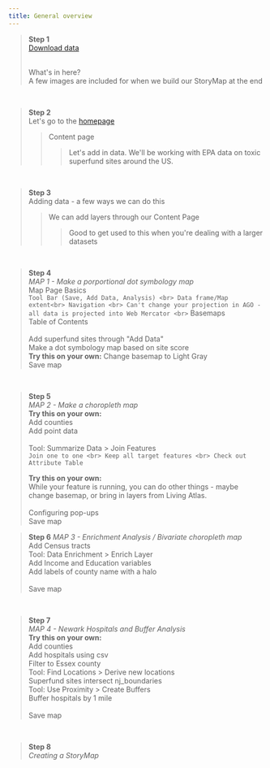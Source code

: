```yaml
---
title: General overview
---
```


> **Step 1** <br>
> [Download data](https://nuwildcat-my.sharepoint.com/:u:/g/personal/mfn2245_ads_northwestern_edu/EU9glLqMxHtOiAmaHzsw4nEBvccaIEKsslrS14rQC7odcg?e=3amqNy)
>
> <br>
> What's in here? 
> <br>
> A few images are included for when we build our StoryMap at the end

<br>

> **Step 2** <br>
> Let's go to the [homepage](https://northwestern.maps.arcgis.com/home/index.html)
>  
>> Content page
>>> Let's add in data. We'll be working with EPA data on toxic superfund sites around the US.

<br>

> **Step 3** <br>
> Adding data - a few ways we can do this
> 
>> We can add layers through our Content Page
>>> Good to get used to this when you're dealing with a larger datasets

<br>

> **Step 4** <br>
> *MAP 1 - Make a porportional dot symbology map*
> <br>
>   Map Page Basics <br>
>     `Tool Bar (Save, Add Data, Analysis) <br>
>     Data frame/Map extent<br>
>     Navigation <br>
>     Can't change your projection in AGO - all data is projected into Web Mercator <br>`
>   Basemaps <br>
>   Table of Contents <br>
>   <br>
>   Add superfund sites through "Add Data" <br>
>   Make a dot symbology map based on site score <br>
>   **Try this on your own:** Change basemap to Light Gray <br>
>   Save map

<br>

> **Step 5** <br>
> *MAP 2 - Make a choropleth map*
> <br>
> **Try this on your own:** <br>
> 	Add counties <br>
>	Add point data <br>
> <br>
> Tool: Summarize Data > Join Features <br>
> `Join one to one <br>
> Keep all target features <br>
> Check out Attribute Table` <br>
> 
> **Try this on your own:** <br>
> While your feature is running, you can do other things - maybe change basemap, or bring in layers from Living Atlas. <br>
> <br>
> Configuring pop-ups
> <br>
> Save map


> **Step 6** 
> *MAP 3 - Enrichment Analysis / Bivariate choropleth map* <br>
> Add Census tracts <br>
> Tool: Data Enrichment > Enrich Layer <br>
> 	Add Income and Education variables <br>
> Add labels of county name with a halo <br>
> <br>
> Save map 

<br>

> **Step 7** <br>
> *MAP 4 - Newark Hospitals and Buffer Analysis* <br>
> **Try this on your own:** <br>
> 	Add counties <br>
> Add hospitals using csv <br>
> 	Filter to Essex county <br>
> Tool: Find Locations > Derive new locations <br>
> 	Superfund sites intersect nj_boundaries <br>
> Tool: Use Proximity > Create Buffers <br>
> 	Buffer hospitals by 1 mile <br>
> <br>
> Save map

<br>

> **Step 8** <br>
> *Creating a StoryMap*
